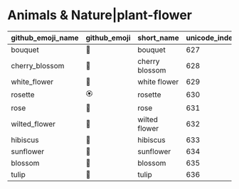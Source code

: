 # Animals & Nature|plant-flower

|github_emoji_name|github_emoji|short_name|unicode_index|
|---|---|---|---|
|bouquet|:bouquet:|bouquet|627|
|cherry_blossom|:cherry_blossom:|cherry blossom|628|
|white_flower|:white_flower:|white flower|629|
|rosette|:rosette:|rosette|630|
|rose|:rose:|rose|631|
|wilted_flower|:wilted_flower:|wilted flower|632|
|hibiscus|:hibiscus:|hibiscus|633|
|sunflower|:sunflower:|sunflower|634|
|blossom|:blossom:|blossom|635|
|tulip|:tulip:|tulip|636|
